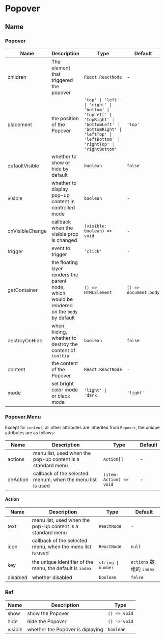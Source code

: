 # Popover

<code src="./demos/index.tsx"></code>

## Name

### Popover

| Name            | Description                                                                                  | Type                                                                                                                                                             | Default               |
| --------------- | -------------------------------------------------------------------------------------------- | ---------------------------------------------------------------------------------------------------------------------------------------------------------------- | --------------------- |
| children        | The element that triggered the popover                                                       | `React.ReactNode`                                                                                                                                                | -                     |
| placement       | the position of the Popover                                                                  | `'top' \| 'left' \| 'right' \| 'bottom' \| 'topLeft' \| 'topRight' \| 'bottomLeft' \| 'bottomRight' \| 'leftTop' \| 'leftBottom' \| 'rightTop' \| 'rightBottom'` | `'top'`               |
| defaultVisible  | whether to show or hide by default                                                           | `boolean`                                                                                                                                                        | `false`               |
| visible         | whether to display pop-up content in controlled mode                                         | `boolean`                                                                                                                                                        | -                     |
| onVisibleChange | callback when the visible prop is changed                                                    | `(visible: boolean) => void`                                                                                                                                     | -                     |
| trigger         | event to trigger                                                                             | `'click'`                                                                                                                                                        | -                     |
| getContainer    | the floating layer renders the parent node, which would be rendered on the `body` by default | `() => HTMLElement`                                                                                                                                              | `() => document.body` |
| destroyOnHide   | when hiding, whether to destroy the content of `tooltip`                                     | `boolean`                                                                                                                                                        | `false`               |
| content         | the content of the Popover                                                                   | `React.ReactNode`                                                                                                                                                | -                     |
| mode            | set bright color mode or black mode                                                          | `'light' \| 'dark'`                                                                                                                                              | `'light'`             |

### Popover.Menu

Except for `content`, all other attributes are inherited from `Popover`, the unique attributes are as follows:

| Name     | Description                                                | Type                     | Default |
| -------- | ---------------------------------------------------------- | ------------------------ | ------- |
| actions  | menu list, used when the pop-up content is a standard menu | `Action[]`               | -       |
| onAction | callback of the selected menum, when the menu list is used | `(item: Action) => void` | -       |

#### Action

| Name     | Description                                                | Type               | Default                  |
| -------- | ---------------------------------------------------------- | ------------------ | ------------------------ |
| text     | menu list, used when the pop-up content is a standard menu | `ReactNode`        | -                        |
| icon     | callback of the selected menu, when the menu list is used  | `ReactNode`        | `null`                   |
| key      | the unique identifier of the menu, the default is `index`  | `string \| number` | `actions` 数组的 `index` |
| disabled | whether disabled                                           | `boolean`          | `false`                  |

### Ref

| Name    | Description                      | Type         |
| ------- | -------------------------------- | ------------ |
| show    | show the Popover                 | `() => void` |
| hide    | hide the Popover                 | `() => void` |
| visible | whether the Popover is diplaying | `boolean`    |
